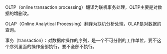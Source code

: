 OLTP（online transaction processing）翻译为联机事务处理，OLTP主要是对数据的增删改。

OLAP（Online Analytical Processing）翻译为联机分析处理，OLAP是对数据的查询。

事务（transaction）：对数据库操作的序列，是一个不可分割的工作单位，要不这个序列里面的操作全部执行，要不全部不执行。




